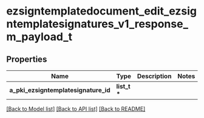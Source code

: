 # ezsigntemplatedocument_edit_ezsigntemplatesignatures_v1_response_m_payload_t

## Properties
Name | Type | Description | Notes
------------ | ------------- | ------------- | -------------
**a_pki_ezsigntemplatesignature_id** | **list_t \*** |  | 

[[Back to Model list]](../README.md#documentation-for-models) [[Back to API list]](../README.md#documentation-for-api-endpoints) [[Back to README]](../README.md)


